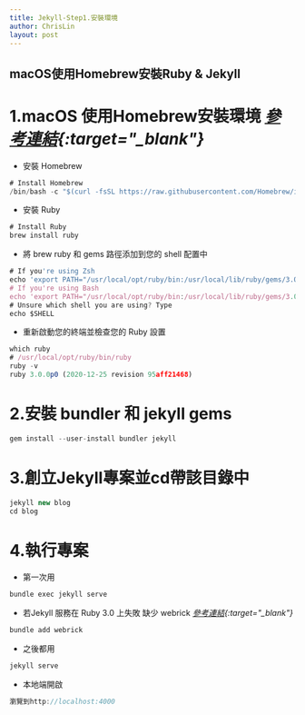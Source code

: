 ```yaml
---
title: Jekyll-Step1.安裝環境
author: ChrisLin
layout: post
---
```

<h2>macOS使用Homebrew安裝Ruby & Jekyll</h2>

# 1.macOS 使用Homebrew安裝環境  *[參考連結](https://jekyllrb.com/docs/installation/macos/){:target="_blank"}* 
* 安裝 Homebrew
```js
# Install Homebrew
/bin/bash -c "$(curl -fsSL https://raw.githubusercontent.com/Homebrew/install/HEAD/install.sh)"
```
* 安裝 Ruby 
```js
# Install Ruby
brew install ruby
```
* 將 brew ruby​​ 和 gems 路徑添加到您的 shell 配置中
```js
# If you're using Zsh
echo 'export PATH="/usr/local/opt/ruby/bin:/usr/local/lib/ruby/gems/3.0.0/bin:$PATH"' >> ~/.zshrc
# If you're using Bash
echo 'export PATH="/usr/local/opt/ruby/bin:/usr/local/lib/ruby/gems/3.0.0/bin:$PATH"' >> ~/.bash_profile
# Unsure which shell you are using? Type
echo $SHELL
``` 
* 重新啟動您的終端並檢查您的 Ruby 設置
```js
which ruby
# /usr/local/opt/ruby/bin/ruby
ruby -v
ruby 3.0.0p0 (2020-12-25 revision 95aff21468)
``` 

# 2.安裝 bundler 和 jekyll gems
```js
gem install --user-install bundler jekyll
```

# 3.創立Jekyll專案並cd帶該目錄中
```js
jekyll new blog
cd blog
```

# 4.執行專案
* 第一次用
```js
bundle exec jekyll serve 
```
* 若Jekyll 服務在 Ruby 3.0 上失敗 缺少 webrick *[參考連結](https://github.com/github/pages-gem/issues/752){:target="_blank"}* 
```js
bundle add webrick  
```
* 之後都用
```js
jekyll serve
```
* 本地端開啟
```js
瀏覽到http://localhost:4000
```

